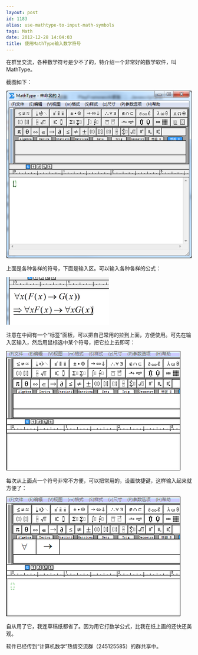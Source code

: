 ```yaml
---
layout: post
id: 1183
alias: use-mathtype-to-input-math-symbols
tags: Math
date: 2012-12-28 14:04:03
title: 使用MathType输入数学符号
---
```


在群里交流，各种数学符号是少不了的，特介绍一个非常好的数学软件，叫MathType。

截图如下：

[![image](/user_images/1183-1.png "image")](/user_images/1183-1.png)

上面是各种各样的符号，下面是输入区。可以输入各种各样的公式：

[![image](/user_images/1183-3.png "image")](/user_images/1183-3.png)

注意在中间有一个“标签”面板，可以把自己常用的拉到上面，方便使用。可先在输入区输入，然后用鼠标选中某个符号，把它拉上去即可：

[![image](/user_images/1183-5.gif "image")](/user_images/1183-5.gif)

每次从上面点一个符号非常不方便，可以把常用的，设置快捷键，这样输入起来就方便了：

[![image](/user_images/1183-7.gif "image")](/user_images/1183-7.gif)

自从用了它，我连草稿纸都省了。因为用它打数学公式，比我在纸上画的还快还美观。

软件已经传到“计算机数学”热情交流群（245125585）的群共享中。
